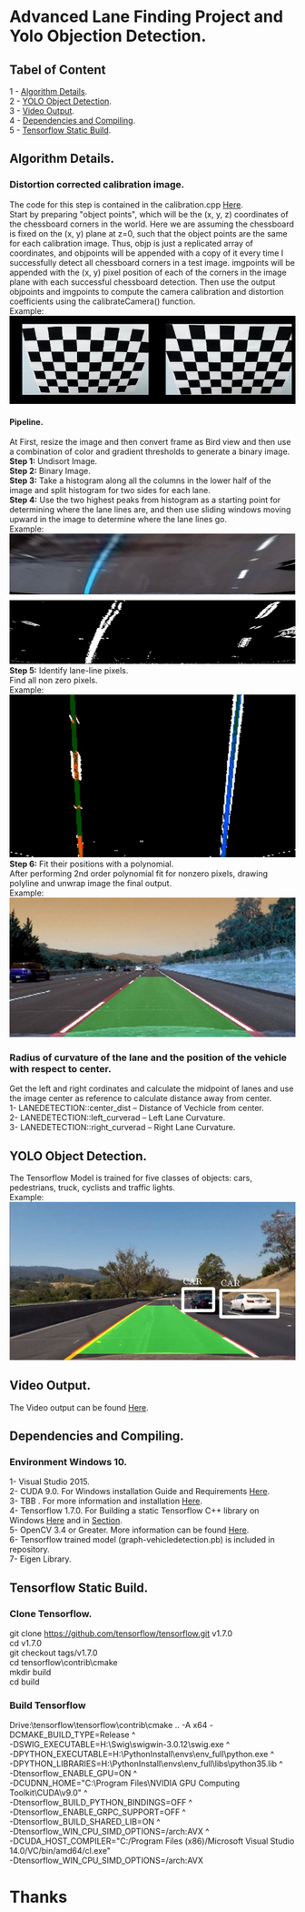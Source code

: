 # Advanced Lane Finding Project and Yolo Objection Detection.   
## Tabel of Content
1 - [Algorithm Details](#algorithm-details).  
2 - [YOLO Object Detection](#yolo-object-detection).  
3 - [Video Output](#video-output).  
4 - [Dependencies and Compiling](#dependencies-and-compiling).  
5 - [Tensorflow Static Build](#tensorflow-static-build).   
## Algorithm Details.     
### Distortion corrected calibration image.   
The code for this step is contained in the calibration.cpp [Here](../LaneandYolovehicle-Detection/calibration.cpp).  
Start by preparing "object points", which will be the (x, y, z) coordinates of the chessboard corners in the world. Here we are assuming the chessboard is fixed on the (x, y) plane at z=0, such that the object points are the same for each calibration image. Thus, objp is just a replicated array of coordinates, and objpoints will be appended with a copy of it every time I successfully detect all chessboard corners in a test image. imgpoints will be appended with the (x, y) pixel position of each of the corners in the image plane with each successful chessboard detection. Then use the output objpoints and imgpoints to compute the camera calibration and distortion coefficients using the calibrateCamera() function.  
Example:   
![alt text]( images/image1.png)    
#### Pipeline.   
At First,  resize the image and then  convert frame as Bird view and then use a combination of color and gradient thresholds to generate a binary image.  
**Step 1:** Undisort Image.   
**Step 2:** Binary Image.   
**Step 3:** Take a histogram along all the columns in the lower half of the image and split histogram for two sides for each lane.   
**Step 4:** Use the two highest peaks from histogram as a starting point for determining where the lane lines are, and then use sliding windows moving upward in the image to determine where the lane lines go.   
Example: 
![alt text](images/image2.png)   
**Step 5:**  Identify lane-line pixels.    
Find all non zero pixels.  
Example:   
![alt text](images/image3.png)    
**Step 6:** Fit their positions with a polynomial.   
After performing 2nd order polynomial fit for nonzero pixels, drawing polyline and unwrap image the final output.  
Example:   
![alt text](images/image4.png)     
### Radius of curvature of the lane and the position of the vehicle with respect to center. 
Get the left and right cordinates and calculate the midpoint of lanes and use the image center as reference to calculate distance away from center.  
1-	LANEDETECTION::center_dist – Distance of Vechicle from center.  
2-	LANEDETECTION::left_curverad – Left Lane Curvature.  
3-	LANEDETECTION::right_curverad – Right Lane Curvature.  
## YOLO Object Detection.  
The Tensorflow Model is trained for five classes of objects: cars, pedestrians, truck, cyclists and traffic lights.  
Example:   
![alt text]( images/image5.png)    

## Video Output.  
The Video output can be found [Here]( https://github.com/apreddyy/LaneandYolovehicle-Detection/blob/master/out.avi).  
## Dependencies and Compiling. 
### Environment Windows 10.  
1-	Visual Studio 2015.  
2-	CUDA 9.0. For Windows installation Guide and Requirements [Here]( https://docs.nvidia.com/cuda/cuda-installation-guide-microsoft-windows/index.html#install-cuda-software).   
3-	TBB . For more information and installation [Here]( https://software.intel.com/en-us/intel-tbb).   
4-	Tensorflow 1.7.0. For Building a static Tensorflow C++ library on Windows [Here]( https://joe-antognini.github.io/machine-learning/build-windows-tf) and in [Section](#tensorflow-static-build).    
5-	OpenCV 3.4 or Greater. More information can be found [Here]( https://jamesbowley.co.uk/build-compile-opencv-3-4-in-windows-with-cuda-9-0-and-intel-mkl-tbb/).    
6-	Tensorflow trained model (graph-vehicledetection.pb) is included in repository.  
7-            Eigen Library.  
## Tensorflow Static Build.
### Clone Tensorflow.  
git clone https://github.com/tensorflow/tensorflow.git v1.7.0  
cd v1.7.0  
git checkout tags/v1.7.0  
cd tensorflow\contrib\cmake  
mkdir build  
cd build  
### Build Tensorflow  
 Drive:\tensorflow\tensorflow\contrib\cmake .. -A x64 -DCMAKE_BUILD_TYPE=Release ^  
-DSWIG_EXECUTABLE=H:\Swig\swigwin-3.0.12\swig.exe ^  
-DPYTHON_EXECUTABLE=H:\PythonInstall\envs\env_full\python.exe ^  
-DPYTHON_LIBRARIES=H:\PythonInstall\envs\env_full\libs\python35.lib ^  
-Dtensorflow_ENABLE_GPU=ON ^  
-DCUDNN_HOME="C:\Program Files\NVIDIA GPU Computing Toolkit\CUDA\v9.0" ^  
-Dtensorflow_BUILD_PYTHON_BINDINGS=OFF ^  
-Dtensorflow_ENABLE_GRPC_SUPPORT=OFF ^  
-Dtensorflow_BUILD_SHARED_LIB=ON ^  
-Dtensorflow_WIN_CPU_SIMD_OPTIONS=/arch:AVX ^  
-DCUDA_HOST_COMPILER="C:/Program Files (x86)/Microsoft Visual Studio 14.0/VC/bin/amd64/cl.exe"  
-Dtensorflow_WIN_CPU_SIMD_OPTIONS=/arch:AVX  
# Thanks
